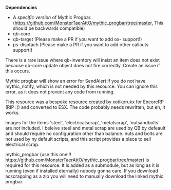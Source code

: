 **Dependencies**
- A *specific version* of Mythic Progbar. (https://github.com/MonsterTaerAttO/mythic_progbar/tree/master, This should be backwards compatible)
- qb-core
- qb-target (Please make a PR if you want to add ox- support!)
- ps-disptach (Please make a PR if you want to add other callouts support!)

There is a rare issue where qb-inventory will insist an item does not exist because qb-core update object does not fire correctly. Create an issue if this occurs.

Mythic progbar will show an error for SendAlert if you do not have mythic_notify, which is not needed by this resource. You can ignore this error, as it does not prevent any code from running.

This resource was a bespoke resource created by xotikorukx for EncoreRP (RIP :() and converted to ESX. The code probably needs rewritten, but eh, it works.

Images for the items 'steel', 'electricalscrap', 'metalscrap', 'nutsandbolts' are not included. I beleive steel and metal scrap are used by QB by defeault and should require no configuration other than balance. nuts and bolts are not used by ny default scripts, and this script provides a place to sell electrical scrap.

mythic_progbar (use this one!!! https://github.com/MonsterTaerAttO/mythic_progbar/tree/master) is required for this resource. It is added as a submodule, but as long as it is running (even if installed eternally) nobody gonna care. If you download acscrapping as a zip you will need to manually download the linked mythic progbar.
